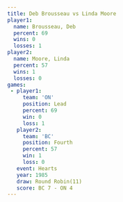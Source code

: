 ```yaml
---
title: Deb Brousseau vs Linda Moore
player1:              
  name: Brousseau, Deb
  percent: 69         
  wins: 0             
  losses: 1           
player2:              
  name: Moore, Linda  
  percent: 57         
  wins: 1             
  losses: 0           
games:
 - player1:        
     team: 'ON'    
     position: Lead
     percent: 69   
     win: 0        
     loss: 1       
   player2:          
     team: 'BC'      
     position: Fourth
     percent: 57     
     win: 1          
     loss: 0         
   event: Hearts        
   year: 1985           
   draw: Round Robin(11)
   score: BC 7 - ON 4   
---
```

